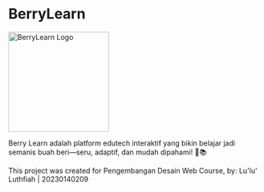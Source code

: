 # BerryLearn
<p>
  <img src="https://raw.githubusercontent.com/lulultfh/minatKu/main/assets/BerryLearn_Logo_Fix.png" alt="BerryLearn Logo" width="200"/>
</p>
Berry Learn adalah platform edutech interaktif yang bikin belajar jadi semanis buah beri—seru, adaptif, dan mudah dipahami! 🍓📚

This project was created for Pengembangan Desain Web Course, by:
Lu'lu' Luthfiah | 20230140209
